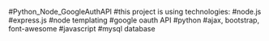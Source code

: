 #Python_Node_GoogleAuthAPI
#this project is using technologies:
#node.js
#express.js
#node templating
#google oauth API
#python
#ajax, bootstrap, font-awesome
#javascript
#mysql database
 